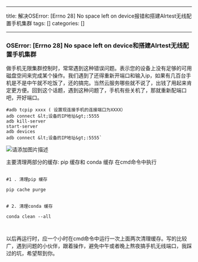 
--- 
title:  解决OSError: [Errno 28] No space left on device报错和搭建AIrtest无线配置手机集群 
tags: []
categories: [] 

---
### OSError: [Errno 28] No space left on device和搭建AIrtest无线配置手机集群

做手机无限集群控制时，常常遇到这种错误问题。表示您的设备上没有足够的可用磁盘空间来完成某个操作。我们遇到了还得重新开端口和输入ip，如果有几百台手机是不是中午就不吃饭了，还的搞完。当然云服务哪些就不说了，出钱了用起来肯定更方便。回到这个话题，遇到这种问题了，手机有些关机了，那就重新配端口吧，开好端口。

```
#adb tcpip xxxx ( 设置现连接手机的连接端口为XXXX）
adb connect &lt;设备的IP地址&gt;:5555
adb kill-server
start-server
adb devices
adb connect &lt;设备的IP地址&gt;:5555`

```

<img src="https://img-blog.csdnimg.cn/d3fd9d40ca4644db8fe2e989b65197cb.png" alt="请添加图片描述">

主要清理两部分的缓存: pip 缓存和 conda 缓存 在cmd命令中执行

```

#1 . 清理pip 缓存

pip cache purge


# 2. 清理conda 缓存

conda clean --all



```

以后再运行时，应一个小时在cmd命令中运行一次上面两次清理缓存。写的比较广，遇到问题的小伙伴，跟着操作，避免中午或者晚上熬夜搞手机无线端口，我踩过的坑，希望帮到你。
